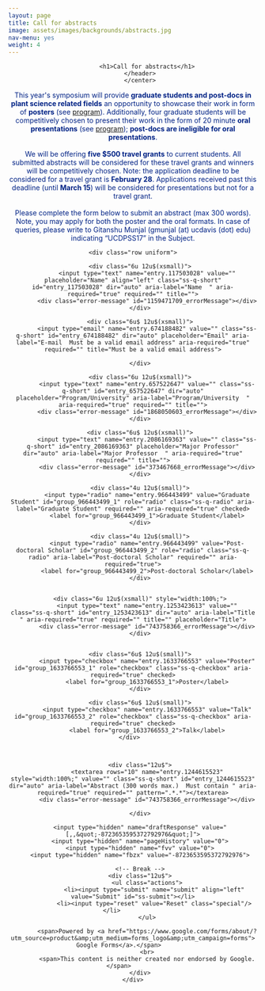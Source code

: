 ```yaml
---
layout: page
title: Call for abstracts
image: assets/images/backgrounds/abstracts.jpg
nav-menu: yes
weight: 4
---
```


<!-- Main -->
<div id="main" class="alt">

<!-- One -->
<section id="one">
	<div class="inner">
		<center>
		<header class="major">

			<h1>Call for abstracts</h1>
		</header>
		</center>

<!-- Content -->
<p style="color:#002285;">This year's symposium will provide <b>graduate students and post-docs in plant science related fields</b> an opportunity to showcase their work in form of <b>posters</b> (see <a href="/program.html">program</a>). Additionally, four graduate students will be competitively chosen to present their work in the form of 20 minute <b>oral presentations</b> (see <a href="/program.html">program</a>); <b>post-docs are ineligible for oral presentations</b>. 
<br><br>
We will be offering <b>five $500 travel grants</b> to current students. All submitted abstracts will be considered for these travel grants and winners will be competitively chosen. Note: the application deadline to be considered for a travel grant is <b>February 28</b>. Applications received past this deadline (until <b>March 15</b>) will be considered for presentations but not for a travel grant. 
<br><br>
Please complete the form below to submit an abstract (max 300 words). Note, you may apply for both the poster and the oral formats. In case of queries, please write to Gitanshu Munjal (gmunjal (at) ucdavis (dot) edu) indicating “UCDPSS17” in the Subject.

</p>
<!-- Form -->

<script type="text/javascript">var submitted=false;</script>
<iframe name="hidden_iframe" id="hidden_iframe" style="display:none;" onload="if(submitted){window.location='/abstract-thanks.html';}"></iframe>
<form action="https://docs.google.com/forms/d/1ryCxzntFWnB5bpIhWNvz2BN-vn_WDaowCaMXSPgHWEw/formResponse" method="post" target="hidden_iframe" onsubmit="submitted=true;">

	<div class="row uniform">

		<div class="6u 12u$(xsmall)">
			<input type="text" name="entry.117503028" value="" placeholder="Name" align="left" class="ss-q-short" id="entry_117503028" dir="auto" aria-label="Name  " aria-required="true" required="" title="">
			<div class="error-message" id="1159471709_errorMessage"></div>
		</div>

		<div class="6u$ 12u$(xsmall)">
			<input type="email" name="entry.674188482" value="" class="ss-q-short" id="entry_674188482" dir="auto" placeholder="Email" aria-label="E-mail  Must be a valid email address" aria-required="true" required="" title="Must be a valid email address">
			
		</div>

		<div class="6u 12u$(xsmall)">
			<input type="text" name="entry.657522647" value="" class="ss-q-short" id="entry_657522647" dir="auto" placeholder="Program/University" aria-label="Program/University  " aria-required="true" required="" title="">
			<div class="error-message" id="1868050603_errorMessage"></div>
		</div>

		<div class="6u$ 12u$(xsmall)">
			<input type="text" name="entry.2086169363" value="" class="ss-q-short" id="entry_2086169363" placeholder="Major Professor" dir="auto" aria-label="Major Professor  " aria-required="true" required="" title="">
			<div class="error-message" id="373467668_errorMessage"></div>
		</div>

		<div class="4u 12u$(small)">
			<input type="radio" name="entry.966443499" value="Graduate Student" id="group_966443499_1" role="radio" class="ss-q-radio" aria-label="Graduate Student" required="" aria-required="true" checked>
			<label for="group_966443499_1">Graduate Student</label>
		</div>

		<div class="4u 12u$(small)">
			<input type="radio" name="entry.966443499" value="Post-doctoral Scholar" id="group_966443499_2" role="radio" class="ss-q-radio" aria-label="Post-doctoral Scholar" required="" aria-required="true">
			<label for="group_966443499_2">Post-doctoral Scholar</label>
		</div>
		
		
		<div class="6u 12u$(xsmall)" style="width:100%;">
			<input type="text" name="entry.1253423613" value=""  class="ss-q-short" id="entry_1253423613" dir="auto" aria-label="Title  " aria-required="true" required="" title="" placeholder="Title">
			<div class="error-message" id="743758366_errorMessage"></div>
		</div>


		<div class="6u$ 12u$(small)">
			<input type="checkbox" name="entry.1633766553" value="Poster" id="group_1633766553_1" role="checkbox" class="ss-q-checkbox" aria-required="true" checked>
			<label for="group_1633766553_1">Poster</label>
		</div>

		<div class="6u$ 12u$(small)">
			<input type="checkbox" name="entry.1633766553" value="Talk" id="group_1633766553_2" role="checkbox" class="ss-q-checkbox" aria-required="true" checked>
			<label for="group_1633766553_2">Talk</label>
		</div>		
		


		<div class="12u$">
			<textarea rows="10" name="entry.1244615523" style="width:100%;" value="" class="ss-q-short" id="entry_1244615523" dir="auto" aria-label="Abstract (300 words max.)  Must contain " aria-required="true" required="" pattern=".*.*"></textarea>
			<div class="error-message" id="743758366_errorMessage"></div>

		</div>
		
		<input type="hidden" name="draftResponse" value="[,,&quot;-8723653595372792976&quot;]">
		<input type="hidden" name="pageHistory" value="0">
		<input type="hidden" name="fvv" value="0">
		<input type="hidden" name="fbzx" value="-8723653595372792976">
		
		<!-- Break -->
		<div class="12u$">
			<ul class="actions">
				<li><input type="submit" name="submit" align="left" value="Submit" id="ss-submit"></li>
				<li><input type="reset" value="Reset" class="special"/></li>			
			</ul>
			
			<span>Powered by <a href="https://www.google.com/forms/about/?utm_source=product&amp;utm_medium=forms_logo&amp;utm_campaign=forms"> Google Forms</a>.</span> 		
			<br>
			<span>This content is neither created nor endorsed by Google.</span>		
		</div>
	</div>
</form>



</div>
</section>

</div>
